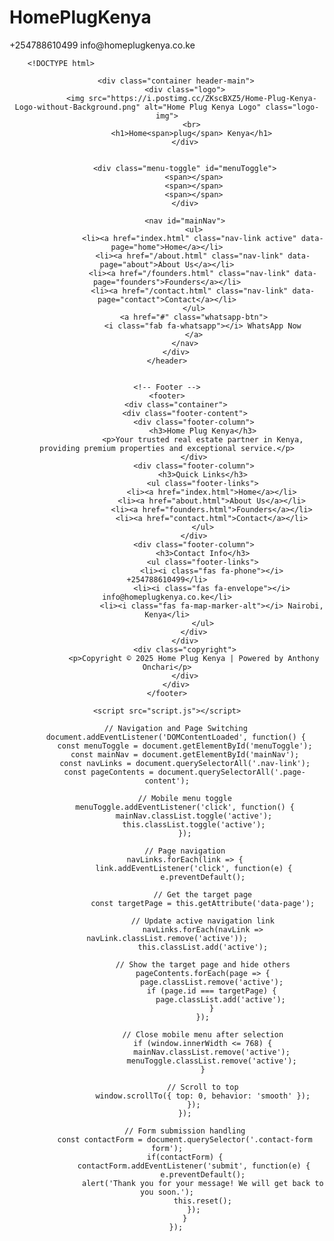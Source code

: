 # HomePlugKenya

 <div class="header-top">
            <div class="container header-top-content">
                <div class="contact-info">
                    <span><i class="fas fa-phone"></i> +254788610499</span>
                    <span><i class="fas fa-envelope"></i> info@homeplugkenya.co.ke</span>
                </div>
                <div class="social-icons">
                    <a href="#" title="Facebook"><i class="fab fa-facebook-f"></i></a>
                    <a href="#" title="Twitter"><i class="fab fa-twitter"></i></a>
                    <a href="#" title="Instagram"><i class="fab fa-instagram"></i></a>
                    <a href="#" title="LinkedIn"><i class="fab fa-linkedin-in"></i></a>
                </div>
            </div>
        </div>



        <!DOCTYPE html>
<html lang="en">
<head>
    <meta charset="UTF-8">
    <meta name="viewport" content="width=device-width, initial-scale=1.0">
    <title>Home Plug Kenya - Premium Real Estate</title>
    <link rel="stylesheet" href="style.css">
    <link rel="stylesheet" href="https://cdnjs.cloudflare.com/ajax/libs/font-awesome/6.4.0/css/all.min.css">
    
</head>
<body>
    <!-- Header Section -->
    <header>
       
        <div class="container header-main">
            <div class="logo">
               <img src="https://i.postimg.cc/ZKscBXZ5/Home-Plug-Kenya-Logo-without-Background.png" alt="Home Plug Kenya Logo" class="logo-img">
               <br>
               <h1>Home<span>plug</span> Kenya</h1>
            </div>

            
            <div class="menu-toggle" id="menuToggle">
                <span></span>
                <span></span>
                <span></span>
            </div>
            
            <nav id="mainNav">
                <ul>
                    <li><a href="index.html" class="nav-link active" data-page="home">Home</a></li>
                    <li><a href="/about.html" class="nav-link" data-page="about">About Us</a></li>
                    <li><a href="/founders.html" class="nav-link" data-page="founders">Founders</a></li>
                    <li><a href="/contact.html" class="nav-link" data-page="contact">Contact</a></li>
                </ul>
                <a href="#" class="whatsapp-btn">
                    <i class="fab fa-whatsapp"></i> WhatsApp Now
                </a>
            </nav>
        </div>
    </header>


    <!-- Footer -->
    <footer>
        <div class="container">
            <div class="footer-content">
                <div class="footer-column">
                    <h3>Home Plug Kenya</h3>
                    <p>Your trusted real estate partner in Kenya, providing premium properties and exceptional service.</p>
                </div>
                <div class="footer-column">
                    <h3>Quick Links</h3>
                    <ul class="footer-links">
                        <li><a href="index.html">Home</a></li>
                        <li><a href="about.html">About Us</a></li>
                        <li><a href="founders.html">Founders</a></li>
                        <li><a href="contact.html">Contact</a></li>
                    </ul>
                </div>
                <div class="footer-column">
                    <h3>Contact Info</h3>
                    <ul class="footer-links">
                        <li><i class="fas fa-phone"></i> +254788610499</li>
                        <li><i class="fas fa-envelope"></i> info@homeplugkenya.co.ke</li>
                        <li><i class="fas fa-map-marker-alt"></i> Nairobi, Kenya</li>
                    </ul>
                </div>
            </div>
            <div class="copyright">
                <p>Copyright © 2025 Home Plug Kenya | Powered by Anthony Onchari</p>
            </div>
        </div>
    </footer>

    <script src="script.js"></script>
</body>
</html>






        // Navigation and Page Switching
        document.addEventListener('DOMContentLoaded', function() {
            const menuToggle = document.getElementById('menuToggle');
            const mainNav = document.getElementById('mainNav');
            const navLinks = document.querySelectorAll('.nav-link');
            const pageContents = document.querySelectorAll('.page-content');
            
            // Mobile menu toggle
            menuToggle.addEventListener('click', function() {
                mainNav.classList.toggle('active');
                this.classList.toggle('active');
            });
            
            // Page navigation
            navLinks.forEach(link => {
                link.addEventListener('click', function(e) {
                    e.preventDefault();
                    
                    // Get the target page
                    const targetPage = this.getAttribute('data-page');
                    
                    // Update active navigation link
                    navLinks.forEach(navLink => navLink.classList.remove('active'));
                    this.classList.add('active');
                    
                    // Show the target page and hide others
                    pageContents.forEach(page => {
                        page.classList.remove('active');
                        if (page.id === targetPage) {
                            page.classList.add('active');
                        }
                    });
                    
                    // Close mobile menu after selection
                    if (window.innerWidth <= 768) {
                        mainNav.classList.remove('active');
                        menuToggle.classList.remove('active');
                    }
                    
                    // Scroll to top
                    window.scrollTo({ top: 0, behavior: 'smooth' });
                });
            });
            
            // Form submission handling
            const contactForm = document.querySelector('.contact-form form');
            if(contactForm) {
                contactForm.addEventListener('submit', function(e) {
                    e.preventDefault();
                    alert('Thank you for your message! We will get back to you soon.');
                    this.reset();
                });
            }
        });